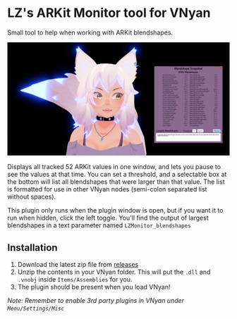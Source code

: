 # LZ's ARKit Monitor tool for VNyan
Small tool to help when working with ARKit blendshapes. 

![image of plugin window](https://github.com/Lunazera/VNyan-ARKitMonitor/blob/master/example.png)

Displays all tracked 52 ARKit values in one window, and lets you pause to see the values at that time. You can set a threshold, and a selectable box at the bottom will list all blendshapes that were larger than that value. The list is formatted for use in other VNyan nodes (semi-colon separated list without spaces). 

This plugin only runs when the plugin window is open, but if you want it to run when hidden, click the left toggle. You'll find the output of largest blendshapes in a text parameter named `LZMonitor_blendshapes`

## Installation
1. Download the latest zip file from [releases](https://github.com/Lunazera/VNyan-ARKitMonitor/releases/)
2. Unzip the contents in your VNyan folder. This will put the `.dll` and `.vnobj` inside `Items/Assemblies` for you.
3. The plugin should be present when you load VNyan!

*Note: Remember to enable 3rd party plugins in VNyan under `Menu/Settings/Misc`*
